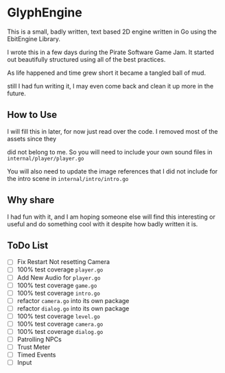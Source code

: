 # GlyphEngine

This is a small, badly written, text based 2D engine written in Go using the EbitEngine Library.

I wrote this in a few days during the Pirate Software Game Jam. It started out beautifully structured using all of the best practices.

As life happened and time grew short it became a tangled ball of mud.

still I had fun writing it, I may even come back and clean it up more in the future.

## How to Use

I will fill this in later, for now just read over the code. I removed most of the assets since they

did not belong to me. So you will need to include your own sound files in `internal/player/player.go`

You will also need to update the image references that I did not include for the intro scene in `internal/intro/intro.go`

## Why share

I had fun with it, and I am hoping someone else will find this interesting or useful and do something cool with it despite how badly written it is.

## ToDo List

- [ ] Fix Restart Not resetting Camera
- [ ] 100% test coverage `player.go`
- [ ] Add New Audio for `player.go`
- [ ] 100% test coverage `game.go`
- [ ] 100% test coverage `intro.go`
- [ ] refactor `camera.go` into its own package
- [ ] refactor `dialog.go` into its own package
- [ ] 100% test coverage `level.go`
- [ ] 100% test coverage `camera.go`
- [ ] 100% test coverage `dialog.go`
- [ ] Patrolling NPCs
- [ ] Trust Meter
- [ ] Timed Events
- [ ] Input
